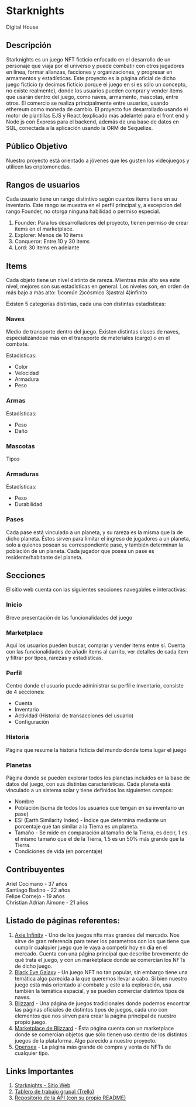 # Starknights
Digital House

## Descripción
Starknights es un juego NFT ficticio enfocado en el desarrollo de un personaje que viaja por el universo y puede combatir con otros jugadores en linea, formar alianzas, facciones y organizaciones, y progresar en armamentos y estadísticas. Este proyecto es la página oficial de dicho juego ficticio (y decimos ficticio porque el juego en sí es sólo un concepto, no existe realmente), donde los usuarios pueden comprar y vender items que usarán dentro del juego, como naves, armamento, mascotas, entre otros. El comercio se realiza principalmente entre usuarios, usando ethereum como moneda de cambio. El proyecto fue desarrollado usando el motor de plantillas EJS y React (explicado más adelante) para el front end y Node js con Express para el backend, además de una base de datos en SQL, conectada a la aplicación usando la ORM de Sequelize.

## Público Objetivo
Nuestro proyecto está orientado a jóvenes que les gusten los videojuegos y utilicen las criptomonedas.

## Rangos de usuarios
Cada usuario tiene un rango distintivo según cuantos items tiene en su inventario. Este rango se muestra en el perfil principal y, a excepcion del rango Founder, no otorga ninguna habilidad o permiso especial.

1) Founder: Para los desarrolladores del proyecto, tienen permiso de crear items en el marketplace.
2) Explorer: Menos de 10 items
3) Conqueror: Entre 10 y 30 items
4) Lord: 30 items en adelante

## Items
Cada objeto tiene un nivel distinto de rareza. Mientras más alto sea este nivel, mejores son sus estadísticas en general. Los niveles son, en orden de más bajo a más alto:
1)común
2)cósmico
3)astral
4)infinito

Existen 5 categorías distintas, cada una con distintas estadísticas:

### Naves
Medio de transporte dentro del juego. Existen distintas clases de naves, especializándose más en el transporte de materiales (cargo) o en el combate.

Estadisticas:
- Color
- Velocidad
- Armadura
- Peso

### Armas
Estadísticas:
- Peso
- Daño

### Mascotas
Tipos

### Armaduras
Estadísticas:
- Peso
- Durabilidad

### Pases
Cada pase está vinculado a un planeta, y su rareza es la misma que la de dicho planeta. Éstos sirven para limitar el ingreso de jugadores a un planeta, solo a quienes posean su correspondiente pase, y también determinan la población de un planeta. Cada jugador que posea un pase es residente/habitante del planeta.

## Secciones
El sitio web cuenta con las siguientes secciones navegables e interactivas:

### Inicio
Breve presentación de las funcionalidades del juego

### Marketplace
Aquí los usuarios pueden buscar, comprar y vender items entre sí. Cuenta con las funcionalidades de añadir items al carrito, ver detalles de cada item y filtrar por tipos, rarezas y estadísticas.

### Perfil
Centro donde el usuario puede administrar su perfil e inventario, consiste de 4 secciones:

- Cuenta
- Inventario
- Actividad (Historial de transacciones del usuario)
- Configuración

### Historia
Página que resume la historia ficticia del mundo donde toma lugar el juego

### Planetas
Página donde se pueden explorar todos los planetas incluidos en la base de datos del juego, con sus distintas características. Cada planeta está vinculado a un sistema solar y tiene definidos los siguientes campos:

- Nombre
- Población (suma de todos los usuarios que tengan en su inventario un pase)
- ESI (Earth Similarity Index) - Índice que determina mediante un porcentaje qué tan similar a la Tierra es un planeta.
- Tamaño - Se mide en comparación al tamaño de la Tierra, es decir, 1 es el mismo tamaño que el de la Tierra, 1.5 es un 50% más grande que la Tierra.
- Condiciones de vida (en porcentaje)

## Contribuyentes
Ariel Cocimano - 37 años<br/>
Santiago Badino - 22 años<br/>
Felipe Cornejo - 19 años<br/>
Christian Adrian Aimone - 21 años


## Listado de páginas referentes:
1) [Axie Infinity](https://www.axieinfinity.com) - Uno de los juegos nfts mas grandes del mercado. Nos sirve de gran referencia para tener los parametros con los que tiene que cumplir cualquier juego que le vaya a competir hoy en día en el mercado. Cuenta con una página principal que describe brevemente de qué trata el juego, y con un marketplace donde se comercian los NFTs de dicho juego.
2) [Black Eye Galaxy](https://blackeyegalaxy.com) - Un juego NFT no tan popular, sin embargo tiene una temática algo parecida a la que queremos llevar a cabo. Si bien nuestro juego está más orientado al combate y este a la exploración, usa también la temática espacial, y se pueden comerciar distintos tipos de naves.
3) [Blizzard](https://www.blizzard.com) - Una página de juegos tradicionales donde podemos encontrar las páginas oficiales de distintos tipos de juegos, cada uno con elementos que nos sirven para crear la página principal de nuestro propio juego.
4) [Marketplace de Blizzard](https://us.shop.battle.net/es-es) - Ésta página cuenta con un marketplace donde se comercian objetos que sólo tienen uso dentro de los distintos juegos de la plataforma. Algo parecido a nuestro proyecto.
5) [Opensea](https://www.opensea.io) - La página más grande de compra y venta de NFTs de cualquier tipo.


## Links Importantes
1) [Starknights - Sitio Web](https://starknights.herokuapp.com)
2) [Tablero de trabajo grupal (Trello)](https://trello.com/b/0aEn9SYd/proyecto-grupal)
3) [Repositorio de la API (con su propio README)](https://github.com/felipecornejo1/starknights-api)